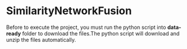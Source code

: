 # SimilarityNetworkFusion
Before to execute the project, you must run the python script into **data-ready** folder to download the files.The python script will download and unzip the files automatically.

